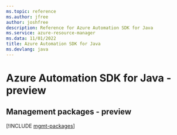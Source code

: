 ```yaml
---
ms.topic: reference
ms.author: jfree
author: joshfree
description: Reference for Azure Automation SDK for Java
ms.service: azure-resource-manager
ms.data: 11/01/2022
title: Azure Automation SDK for Java
ms.devlang: java
---
```

# Azure Automation SDK for Java - preview

## Management packages - preview
[!INCLUDE [mgmt-packages](automation-mgmt-index.md)]